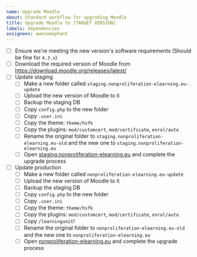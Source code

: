 ```yaml
---
name: Upgrade Moodle
about: Standard workflow for upgrading Moodle
title: Upgrade Moodle to [TARGET VERSION]
labels: dependencies
assignees: awesomephant
---
```


- [ ] Ensure we're meeting the new version's software requirements (Should be fine for `4.3.x`)
- [ ] Download the required version of Moodle from https://download.moodle.org/releases/latest/
- [ ] Update staging
  - [ ] Make a new folder called `staging.nonproliferation-elearning.eu-update`
  - [ ] Upload the new version of Moodle to it
  - [ ] Backup the staging DB
  - [ ] Copy `config.php` to the new folder
  - [ ] Copy `.user.ini`
  - [ ] Copy the theme: `theme/hsfk`
  - [ ] Copy the plugins: `mod/customcert`, `mod/certificate`, `enrol/auto`
  - [ ] Rename the original folder to `staging.nonproliferation-elearning.eu-old` and the new one to `staging.nonproliferation-elearning.eu`
  - [ ] Open [staging.nonproliferation-elearning.eu](https://staging.nonproliferation-elearning.eu) and complete the upgrade process
- [ ] Update production
  - [ ] Make a new folder called `nonproliferation-elearning.eu-update`
  - [ ] Upload the new version of Moodle to it
  - [ ] Backup the staging DB
  - [ ] Copy `config.php` to the new folder
  - [ ] Copy `.user.ini`
  - [ ] Copy the theme: `theme/hsfk`
  - [ ] Copy the plugins: `mod/customcert`, `mod/certificate`, `enrol/auto`
  - [ ] Copy `/learningunit`!
  - [ ] Rename the original folder to `nonproliferation-elearning.eu-old` and the new one to `nonproliferation-elearning.eu`
  - [ ] Open [nonproliferation-elearning.eu](https://nonproliferation-elearning.eu) and complete the upgrade process
